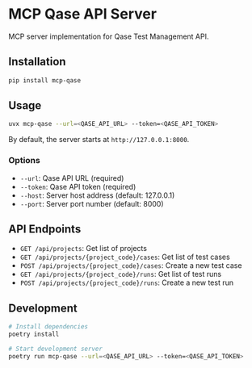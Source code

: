 # MCP Qase API Server

MCP server implementation for Qase Test Management API.

## Installation

```bash
pip install mcp-qase
```

## Usage

```bash
uvx mcp-qase --url=<QASE_API_URL> --token=<QASE_API_TOKEN>
```

By default, the server starts at `http://127.0.0.1:8000`.

### Options

- `--url`: Qase API URL (required)
- `--token`: Qase API token (required)
- `--host`: Server host address (default: 127.0.0.1)
- `--port`: Server port number (default: 8000)

## API Endpoints

- `GET /api/projects`: Get list of projects
- `GET /api/projects/{project_code}/cases`: Get list of test cases
- `POST /api/projects/{project_code}/cases`: Create a new test case
- `GET /api/projects/{project_code}/runs`: Get list of test runs
- `POST /api/projects/{project_code}/runs`: Create a new test run

## Development

```bash
# Install dependencies
poetry install

# Start development server
poetry run mcp-qase --url=<QASE_API_URL> --token=<QASE_API_TOKEN>
```
